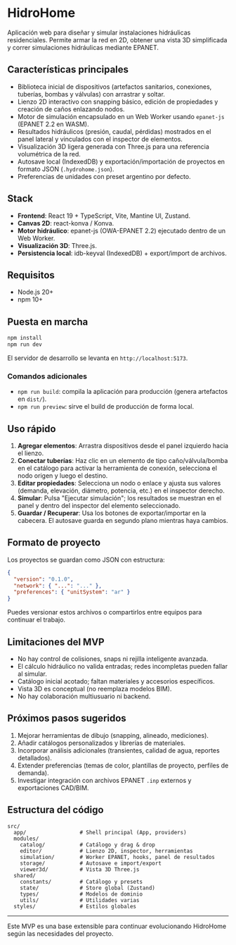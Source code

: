 # HidroHome

Aplicación web para diseñar y simular instalaciones hidráulicas residenciales. Permite armar la red en 2D, obtener una vista 3D simplificada y correr simulaciones hidráulicas mediante EPANET.

## Características principales

- Biblioteca inicial de dispositivos (artefactos sanitarios, conexiones, tuberías, bombas y válvulas) con arrastrar y soltar.
- Lienzo 2D interactivo con snapping básico, edición de propiedades y creación de caños enlazando nodos.
- Motor de simulación encapsulado en un Web Worker usando `epanet-js` (EPANET 2.2 en WASM).
- Resultados hidráulicos (presión, caudal, pérdidas) mostrados en el panel lateral y vinculados con el inspector de elementos.
- Visualización 3D ligera generada con Three.js para una referencia volumétrica de la red.
- Autosave local (IndexedDB) y exportación/importación de proyectos en formato JSON (`.hydrohome.json`).
- Preferencias de unidades con preset argentino por defecto.

## Stack

- **Frontend**: React 19 + TypeScript, Vite, Mantine UI, Zustand.
- **Canvas 2D**: react-konva / Konva.
- **Motor hidráulico**: epanet-js (OWA-EPANET 2.2) ejecutado dentro de un Web Worker.
- **Visualización 3D**: Three.js.
- **Persistencia local**: idb-keyval (IndexedDB) + export/import de archivos.

## Requisitos

- Node.js 20+
- npm 10+

## Puesta en marcha

```bash
npm install
npm run dev
```

El servidor de desarrollo se levanta en `http://localhost:5173`.

### Comandos adicionales

- `npm run build`: compila la aplicación para producción (genera artefactos en `dist/`).
- `npm run preview`: sirve el build de producción de forma local.

## Uso rápido

1. **Agregar elementos**: Arrastra dispositivos desde el panel izquierdo hacia el lienzo.
2. **Conectar tuberías**: Haz clic en un elemento de tipo caño/válvula/bomba en el catálogo para activar la herramienta de conexión, selecciona el nodo origen y luego el destino.
3. **Editar propiedades**: Selecciona un nodo o enlace y ajusta sus valores (demanda, elevación, diámetro, potencia, etc.) en el inspector derecho.
4. **Simular**: Pulsa "Ejecutar simulación"; los resultados se muestran en el panel y dentro del inspector del elemento seleccionado.
5. **Guardar / Recuperar**: Usa los botones de exportar/importar en la cabecera. El autosave guarda en segundo plano mientras haya cambios.

## Formato de proyecto

Los proyectos se guardan como JSON con estructura:

```json
{
  "version": "0.1.0",
  "network": { "...": "..." },
  "preferences": { "unitSystem": "ar" }
}
```

Puedes versionar estos archivos o compartirlos entre equipos para continuar el trabajo.

## Limitaciones del MVP

- No hay control de colisiones, snaps ni rejilla inteligente avanzada.
- El cálculo hidráulico no valida entradas; redes incompletas pueden fallar al simular.
- Catálogo inicial acotado; faltan materiales y accesorios específicos.
- Vista 3D es conceptual (no reemplaza modelos BIM).
- No hay colaboración multiusuario ni backend.

## Próximos pasos sugeridos

1. Mejorar herramientas de dibujo (snapping, alineado, mediciones).
2. Añadir catálogos personalizados y librerías de materiales.
3. Incorporar análisis adicionales (transientes, calidad de agua, reportes detallados).
4. Extender preferencias (temas de color, plantillas de proyecto, perfiles de demanda).
5. Investigar integración con archivos EPANET `.inp` externos y exportaciones CAD/BIM.

## Estructura del código

```
src/
  app/                 # Shell principal (App, providers)
  modules/
    catalog/           # Catálogo y drag & drop
    editor/            # Lienzo 2D, inspector, herramientas
    simulation/        # Worker EPANET, hooks, panel de resultados
    storage/           # Autosave e import/export
    viewer3d/          # Vista 3D Three.js
  shared/
    constants/         # Catálogo y presets
    state/             # Store global (Zustand)
    types/             # Modelos de dominio
    utils/             # Utilidades varias
  styles/              # Estilos globales
```

---

Este MVP es una base extensible para continuar evolucionando HidroHome según las necesidades del proyecto.
